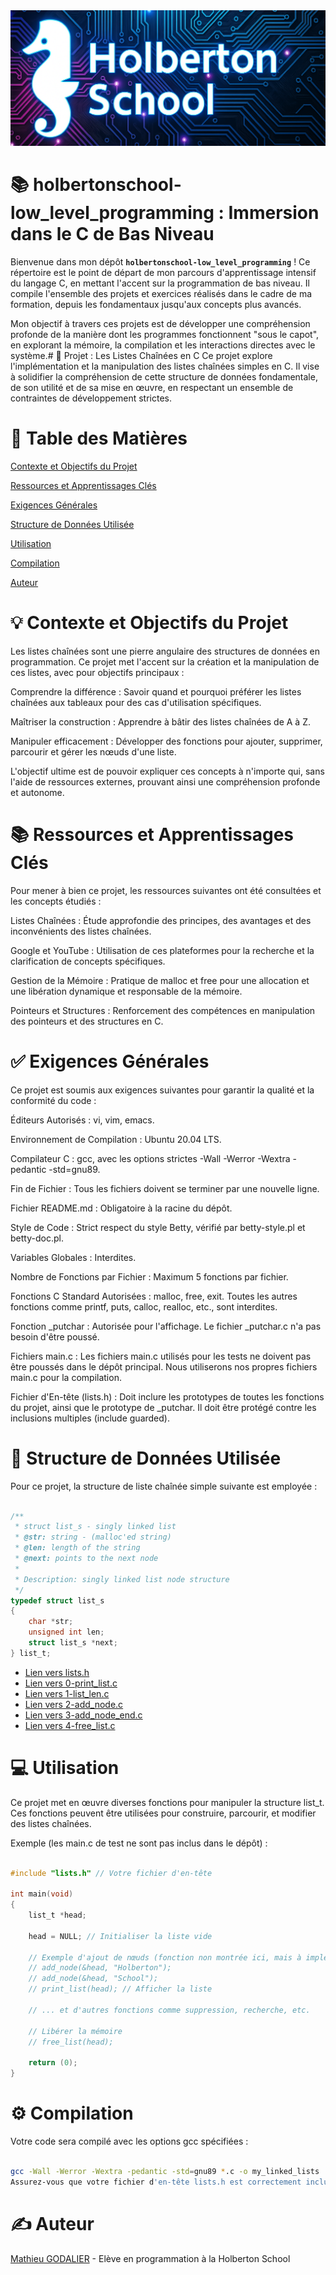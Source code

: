 <img src= "https://github.com/Mathieu7483/Aiko78-Photgraphy/blob/main/holberton%20modif.png">

# 📚 holbertonschool-low_level_programming : Immersion dans le C de Bas Niveau

Bienvenue dans mon dépôt **`holbertonschool-low_level_programming`** ! Ce répertoire est le point de départ de mon parcours d'apprentissage intensif du langage C, en mettant l'accent sur la programmation de bas niveau. Il compile l'ensemble des projets et exercices réalisés dans le cadre de ma formation, depuis les fondamentaux jusqu'aux concepts plus avancés.

Mon objectif à travers ces projets est de développer une compréhension profonde de la manière dont les programmes fonctionnent "sous le capot", en explorant la mémoire, la compilation et les interactions directes avec le système.# 🔗 Projet : Les Listes Chaînées en C
Ce projet explore l'implémentation et la manipulation des listes chaînées simples en C. Il vise à solidifier la compréhension de cette structure de données fondamentale, de son utilité et de sa mise en œuvre, en respectant un ensemble de contraintes de développement strictes.

# 📖 Table des Matières
[Contexte et Objectifs du Projet](https://github.com/Mathieu7483/holbertonschool-low_level_programming/tree/main/singly_linked_lists#-contexte-et-objectifs-du-projet)

[Ressources et Apprentissages Clés](https://github.com/Mathieu7483/holbertonschool-low_level_programming/tree/main/singly_linked_lists#-ressources-et-apprentissages-cl%C3%A9s)

[Exigences Générales](https://github.com/Mathieu7483/holbertonschool-low_level_programming/tree/main/singly_linked_lists#-exigences-g%C3%A9n%C3%A9rales)

[Structure de Données Utilisée](https://github.com/Mathieu7483/holbertonschool-low_level_programming/tree/main/singly_linked_lists#-structure-de-donn%C3%A9es-utilis%C3%A9e)

[Utilisation](https://github.com/Mathieu7483/holbertonschool-low_level_programming/tree/main/singly_linked_lists#-utilisation)

[Compilation](https://github.com/Mathieu7483/holbertonschool-low_level_programming/tree/main/singly_linked_lists#%EF%B8%8F-compilation)

[Auteur](https://github.com/Mathieu7483/holbertonschool-low_level_programming/tree/main/singly_linked_lists#%EF%B8%8F-auteur)

# 💡 Contexte et Objectifs du Projet
Les listes chaînées sont une pierre angulaire des structures de données en programmation. Ce projet met l'accent sur la création et la manipulation de ces listes, avec pour objectifs principaux :

Comprendre la différence : Savoir quand et pourquoi préférer les listes chaînées aux tableaux pour des cas d'utilisation spécifiques.

Maîtriser la construction : Apprendre à bâtir des listes chaînées de A à Z.

Manipuler efficacement : Développer des fonctions pour ajouter, supprimer, parcourir et gérer les nœuds d'une liste.

L'objectif ultime est de pouvoir expliquer ces concepts à n'importe qui, sans l'aide de ressources externes, prouvant ainsi une compréhension profonde et autonome.

# 📚 Ressources et Apprentissages Clés
Pour mener à bien ce projet, les ressources suivantes ont été consultées et les concepts étudiés :

Listes Chaînées : Étude approfondie des principes, des avantages et des inconvénients des listes chaînées.

Google et YouTube : Utilisation de ces plateformes pour la recherche et la clarification de concepts spécifiques.

Gestion de la Mémoire : Pratique de malloc et free pour une allocation et une libération dynamique et responsable de la mémoire.

Pointeurs et Structures : Renforcement des compétences en manipulation des pointeurs et des structures en C.

# ✅ Exigences Générales
Ce projet est soumis aux exigences suivantes pour garantir la qualité et la conformité du code :

Éditeurs Autorisés : vi, vim, emacs.

Environnement de Compilation : Ubuntu 20.04 LTS.

Compilateur C : gcc, avec les options strictes -Wall -Werror -Wextra -pedantic -std=gnu89.

Fin de Fichier : Tous les fichiers doivent se terminer par une nouvelle ligne.

Fichier README.md : Obligatoire à la racine du dépôt.

Style de Code : Strict respect du style Betty, vérifié par betty-style.pl et betty-doc.pl.

Variables Globales : Interdites.

Nombre de Fonctions par Fichier : Maximum 5 fonctions par fichier.

Fonctions C Standard Autorisées : malloc, free, exit. Toutes les autres fonctions comme printf, puts, calloc, realloc, etc., sont interdites.

Fonction _putchar : Autorisée pour l'affichage. Le fichier _putchar.c n'a pas besoin d'être poussé.

Fichiers main.c : Les fichiers main.c utilisés pour les tests ne doivent pas être poussés dans le dépôt principal. Nous utiliserons nos propres fichiers main.c pour la compilation.

Fichier d'En-tête (lists.h) : Doit inclure les prototypes de toutes les fonctions du projet, ainsi que le prototype de _putchar. Il doit être protégé contre les inclusions multiples (include guarded).

# 📝 Structure de Données Utilisée
Pour ce projet, la structure de liste chaînée simple suivante est employée :

```C

/**
 * struct list_s - singly linked list
 * @str: string - (malloc'ed string)
 * @len: length of the string
 * @next: points to the next node
 *
 * Description: singly linked list node structure
 */
typedef struct list_s
{
    char *str;
    unsigned int len;
    struct list_s *next;
} list_t;

```
* [Lien vers lists.h](https://github.com/Mathieu7483/holbertonschool-low_level_programming/blob/main/singly_linked_lists/lists.h)
* [Lien vers 0-print_list.c](https://github.com/Mathieu7483/holbertonschool-low_level_programming/blob/main/singly_linked_lists/0-print_list.c)
* [Lien vers 1-list_len.c](https://github.com/Mathieu7483/holbertonschool-low_level_programming/blob/main/singly_linked_lists/1-list_len.c)
* [Lien vers 2-add_node.c](https://github.com/Mathieu7483/holbertonschool-low_level_programming/blob/main/singly_linked_lists/2-add_node.c)
* [Lien vers 3-add_node_end.c](https://github.com/Mathieu7483/holbertonschool-low_level_programming/blob/main/singly_linked_lists/3-add_node_end.c)
* [Lien vers 4-free_list.c](https://github.com/Mathieu7483/holbertonschool-low_level_programming/blob/main/singly_linked_lists/4-free_list.c)



# 💻 Utilisation
Ce projet met en œuvre diverses fonctions pour manipuler la structure list_t. Ces fonctions peuvent être utilisées pour construire, parcourir, et modifier des listes chaînées.

Exemple (les main.c de test ne sont pas inclus dans le dépôt) :

```C

#include "lists.h" // Votre fichier d'en-tête

int main(void)
{
    list_t *head;

    head = NULL; // Initialiser la liste vide
    
    // Exemple d'ajout de nœuds (fonction non montrée ici, mais à implémenter)
    // add_node(&head, "Holberton");
    // add_node(&head, "School");
    // print_list(head); // Afficher la liste

    // ... et d'autres fonctions comme suppression, recherche, etc.

    // Libérer la mémoire
    // free_list(head); 
    
    return (0);
}
```

# ⚙️ Compilation
Votre code sera compilé avec les options gcc spécifiées :

```Bash

gcc -Wall -Werror -Wextra -pedantic -std=gnu89 *.c -o my_linked_lists
Assurez-vous que votre fichier d'en-tête lists.h est correctement inclus par les fichiers source (#include "lists.h").
```

# ✍️ Auteur
[Mathieu GODALIER](https://github.com/Mathieu7483) - Elève en programmation à la Holberton School
